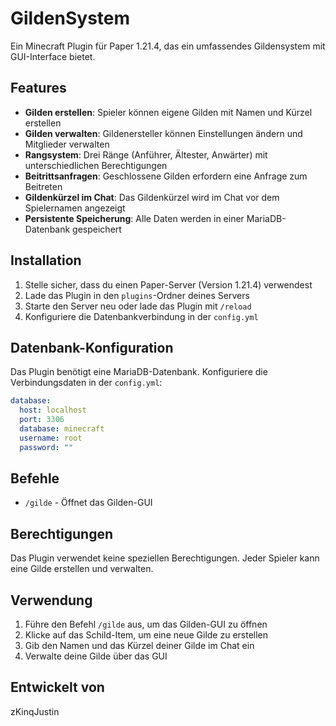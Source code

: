 # GildenSystem

Ein Minecraft Plugin für Paper 1.21.4, das ein umfassendes Gildensystem mit GUI-Interface bietet.

## Features

- **Gilden erstellen**: Spieler können eigene Gilden mit Namen und Kürzel erstellen
- **Gilden verwalten**: Gildenersteller können Einstellungen ändern und Mitglieder verwalten
- **Rangsystem**: Drei Ränge (Anführer, Ältester, Anwärter) mit unterschiedlichen Berechtigungen
- **Beitrittsanfragen**: Geschlossene Gilden erfordern eine Anfrage zum Beitreten
- **Gildenkürzel im Chat**: Das Gildenkürzel wird im Chat vor dem Spielernamen angezeigt
- **Persistente Speicherung**: Alle Daten werden in einer MariaDB-Datenbank gespeichert

## Installation

1. Stelle sicher, dass du einen Paper-Server (Version 1.21.4) verwendest
2. Lade das Plugin in den `plugins`-Ordner deines Servers
3. Starte den Server neu oder lade das Plugin mit `/reload`
4. Konfiguriere die Datenbankverbindung in der `config.yml`

## Datenbank-Konfiguration

Das Plugin benötigt eine MariaDB-Datenbank. Konfiguriere die Verbindungsdaten in der `config.yml`:

```yaml
database:
  host: localhost
  port: 3306
  database: minecraft
  username: root
  password: ""
```

## Befehle

- `/gilde` - Öffnet das Gilden-GUI

## Berechtigungen

Das Plugin verwendet keine speziellen Berechtigungen. Jeder Spieler kann eine Gilde erstellen und verwalten.

## Verwendung

1. Führe den Befehl `/gilde` aus, um das Gilden-GUI zu öffnen
2. Klicke auf das Schild-Item, um eine neue Gilde zu erstellen
3. Gib den Namen und das Kürzel deiner Gilde im Chat ein
4. Verwalte deine Gilde über das GUI

## Entwickelt von

zKinqJustin
